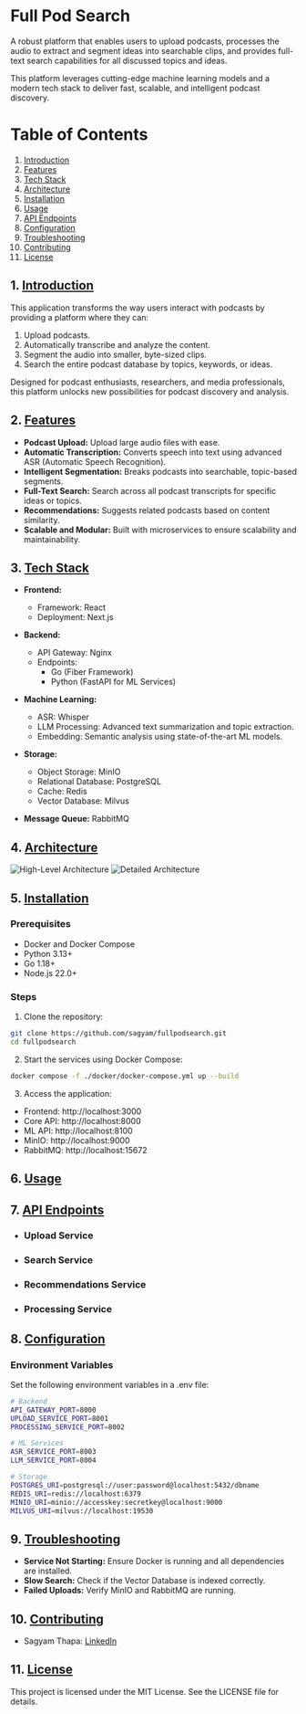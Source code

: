 # Full Pod Search

A robust platform that enables users to upload podcasts, processes the audio to extract and segment ideas into searchable clips, and provides full-text search capabilities for all discussed topics and ideas.


This platform leverages cutting-edge machine learning models and a modern tech stack to deliver fast, scalable, and intelligent podcast discovery.

# Table of Contents
1. [Introduction](#introduction)
2. [Features](#features)
3. [Tech Stack](#tech-stack)
4. [Architecture](#architecture)
5. [Installation](#installation)
6. [Usage](#usage)
7. [API Endpoints](#api-endpoints)
8. [Configuration](#configuration)
9. [Troubleshooting](#troubleshooting)
10. [Contributing](#contributing)
11. [License](#license)


## 1. [Introduction](#introduction)
This application transforms the way users interact with podcasts by providing a platform where they can:

1. Upload podcasts.
2. Automatically transcribe and analyze the content.
3. Segment the audio into smaller, byte-sized clips.
4. Search the entire podcast database by topics, keywords, or ideas.

Designed for podcast enthusiasts, researchers, and media professionals, this platform unlocks new possibilities for podcast discovery and analysis.

## 2. [Features](#features)
- **Podcast Upload:** Upload large audio files with ease.
- **Automatic Transcription:** Converts speech into text using advanced ASR (Automatic Speech Recognition).
- **Intelligent Segmentation:** Breaks podcasts into searchable, topic-based segments.
- **Full-Text Search:** Search across all podcast transcripts for specific ideas or topics.
- **Recommendations:** Suggests related podcasts based on content similarity.
- **Scalable and Modular:** Built with microservices to ensure scalability and maintainability.

## 3. [Tech Stack](#tech-stack)
- **Frontend:**
	- Framework: React
    - Deployment: Next.js

- **Backend:**
    - API Gateway: Nginx
    - Endpoints:
       - Go (Fiber Framework)
       - Python (FastAPI for ML Services)

- **Machine Learning:**
    - ASR: Whisper
    - LLM Processing: Advanced text summarization and topic extraction.
    - Embedding: Semantic analysis using state-of-the-art ML models.

- **Storage:**
    - Object Storage: MinIO
    - Relational Database: PostgreSQL
    - Cache: Redis
    - Vector Database: Milvus

- **Message Queue:** RabbitMQ

## 4. [Architecture](#architecture)
<img alt="High-Level Architecture" src="./docs/architecture.png"/>
<img alt="Detailed Architecture" src="./docs/workflow.png"/>


## 5. [Installation](#installation)
### Prerequisites
- Docker and Docker Compose
- Python 3.13+
- Go 1.18+
- Node.js 22.0+

### Steps
1. Clone the repository:
```bash
git clone https://github.com/sagyam/fullpodsearch.git
cd fullpodsearch
```

2. Start the services using Docker Compose:
```bash
docker compose -f ./docker/docker-compose.yml up --build
```

3. Access the application:
- Frontend: http://localhost:3000
- Core API: http://localhost:8000
- ML API: http://localhost:8100
- MinIO: http://localhost:9000
- RabbitMQ: http://localhost:15672

## 6. [Usage](#usage)

## 7. [API Endpoints](#api-endpoints)
- ### Upload Service
- ### Search Service
- ### Recommendations Service
- ### Processing Service

## 8. [Configuration](#configuration)
### Environment Variables
Set the following environment variables in a .env file:
```bash
# Backend
API_GATEWAY_PORT=8000
UPLOAD_SERVICE_PORT=8001
PROCESSING_SERVICE_PORT=8002

# ML Services
ASR_SERVICE_PORT=8003
LLM_SERVICE_PORT=8004

# Storage
POSTGRES_URI=postgresql://user:password@localhost:5432/dbname
REDIS_URI=redis://localhost:6379
MINIO_URI=minio://accesskey:secretkey@localhost:9000
MILVUS_URI=milvus://localhost:19530

```

## 9. [Troubleshooting](#troubleshooting)

- **Service Not Starting:** Ensure Docker is running and all dependencies are installed.
- **Slow Search:** Check if the Vector Database is indexed correctly.
- **Failed Uploads:** Verify MinIO and RabbitMQ are running.

## 10. [Contributing](#contributing)
- Sagyam Thapa: [LinkedIn](https://www.linkedin.com/in/sagyam/)

## 11. [License](#license)
This project is licensed under the MIT License. See the LICENSE file for details.
